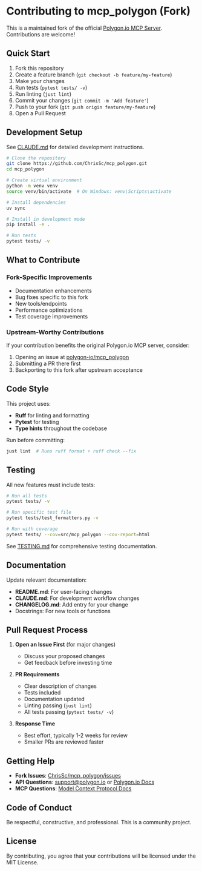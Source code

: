 # Contributing to mcp_polygon (Fork)

This is a maintained fork of the official [Polygon.io MCP Server](https://github.com/polygon-io/mcp_polygon). Contributions are welcome!

## Quick Start

1. Fork this repository
2. Create a feature branch (`git checkout -b feature/my-feature`)
3. Make your changes
4. Run tests (`pytest tests/ -v`)
5. Run linting (`just lint`)
6. Commit your changes (`git commit -m 'Add feature'`)
7. Push to your fork (`git push origin feature/my-feature`)
8. Open a Pull Request

## Development Setup

See [CLAUDE.md](CLAUDE.md) for detailed development instructions.

```bash
# Clone the repository
git clone https://github.com/ChrisSc/mcp_polygon.git
cd mcp_polygon

# Create virtual environment
python -m venv venv
source venv/bin/activate  # On Windows: venv\Scripts\activate

# Install dependencies
uv sync

# Install in development mode
pip install -e .

# Run tests
pytest tests/ -v
```

## What to Contribute

### Fork-Specific Improvements
- Documentation enhancements
- Bug fixes specific to this fork
- New tools/endpoints
- Performance optimizations
- Test coverage improvements

### Upstream-Worthy Contributions
If your contribution benefits the original Polygon.io MCP server, consider:
1. Opening an issue at [polygon-io/mcp_polygon](https://github.com/polygon-io/mcp_polygon/issues)
2. Submitting a PR there first
3. Backporting to this fork after upstream acceptance

## Code Style

This project uses:
- **Ruff** for linting and formatting
- **Pytest** for testing
- **Type hints** throughout the codebase

Run before committing:
```bash
just lint  # Runs ruff format + ruff check --fix
```

## Testing

All new features must include tests:

```bash
# Run all tests
pytest tests/ -v

# Run specific test file
pytest tests/test_formatters.py -v

# Run with coverage
pytest tests/ --cov=src/mcp_polygon --cov-report=html
```

See [TESTING.md](TESTING.md) for comprehensive testing documentation.

## Documentation

Update relevant documentation:
- **README.md**: For user-facing changes
- **CLAUDE.md**: For development workflow changes
- **CHANGELOG.md**: Add entry for your change
- Docstrings: For new tools or functions

## Pull Request Process

1. **Open an Issue First** (for major changes)
   - Discuss your proposed changes
   - Get feedback before investing time

2. **PR Requirements**
   - Clear description of changes
   - Tests included
   - Documentation updated
   - Linting passing (`just lint`)
   - All tests passing (`pytest tests/ -v`)

3. **Response Time**
   - Best effort, typically 1-2 weeks for review
   - Smaller PRs are reviewed faster

## Getting Help

- **Fork Issues**: [ChrisSc/mcp_polygon/issues](https://github.com/ChrisSc/mcp_polygon/issues)
- **API Questions**: support@polygon.io or [Polygon.io Docs](https://polygon.io/docs)
- **MCP Questions**: [Model Context Protocol Docs](https://modelcontextprotocol.io)

## Code of Conduct

Be respectful, constructive, and professional. This is a community project.

## License

By contributing, you agree that your contributions will be licensed under the MIT License.
